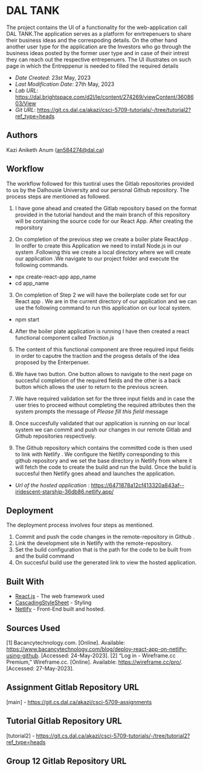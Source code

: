 # DAL TANK

The project contains the UI of a functionality for the web-application call DAL TANK.The application serves as a platform for enrtrepenuers to share their business ideas and the correspoding details. On the other hand another user type for the application are the Investors who go through the business ideas posted by the former user type and in case of their intrest they can reach out the respective entrepenuers. The UI illustrates on such page in which the Entreppenur is needed to filled the required details

- _Date Created_: 23st May, 2023
- _Last Modification Date_: 27th May, 2023
- _Lab URL_: <https://dal.brightspace.com/d2l/le/content/274269/viewContent/3608603/View>
- _Git URL_: <https://git.cs.dal.ca/akazi/csci-5709-tutorials/-/tree/tutorial2?ref_type=heads>

## Authors

Kazi Aniketh Anum (an584274@dal.ca)

## Workflow

The workflow followed for this tuotiral uses the Gitlab repositories provided to us by the Dalhousie University and our personal Github repository. The process steps are mentioned as followed.

1. I have gone ahead and created the Gitlab repository based on the format provided in the tutorial handout and the main branch of this repository will be containing the source code for our React App. After creating the reporsitory

2. On completion of the previous step we create a boiler plate ReactApp . In ordfer to create this Application we need to install Node.js in our system .Following this we create a local directory where we will create our application .We navigate to our project folder and execute the following commands.

- npx create-react-app app_name
- cd app_name

3. On completion of Step 2 we will have the boilerplate code set for our React app . We are in the current directory of our application and we can use the following command to run this application on our local system.

- npm start

4. After the boiler plate application is running I have then created a react functional component called _Traction.js_

5. The content of this functional component are three required input fields in order to caputre the traction and the progess details of the idea proposed by the Enterpenuer.

6. We have two button. One button allows to navigate to the next page on succesful completion of the required fields and the other is a back button which allows the user to return to the previous screen.

7. We have required validation set for the three input fields and in case the user tries to proceed without completing the required attributes then the system prompts the message of _Please fill this field_ message

8. Once succesfully validated that our application is running on our local system we can commit and push our changes in our remote Gitlab and Github repositories respectively.

9. The Github repository which contains the committed code is then used to link with Netlify . We configure the Netilfy corresponding to this github repository and we set the base directory in Netlify from where it will fetch the code to create the build and run the build. Once the build is succesful then Netlify goes ahead and launches the application.

- _Url of the hosted application_ : <https://6471878a12cf413320a843af--iridescent-starship-36db86.netlify.app/>

## Deployment

The deployment process involves four steps as mentioned.

1. Commit and push the code changes in the remote-repository in Github .
2. Link the development site in Netlify with the remote-repository.
3. Set the build configuration that is the path for the code to be built from and the build command
4. On succesful build use the generated link to view the hosted application.

## Built With

- [React.js](http://www.dropwizard.io/1.0.2/docs/) - The web framework used
- [CascadingStyleSheet](https://legacy.reactjs.org/docs/faq-styling.html) - Styling
- [Netlify](https://app.netlify.com/) - Front-End built and hosted.

## Sources Used

[1] Bacancytechnology.com. [Online]. Available: https://www.bacancytechnology.com/blog/deploy-react-app-on-netlify-using-github. [Accessed: 24-May-2023].
[2] “Log in - Wireframe.cc Premium,” Wireframe.cc. [Online]. Available: https://wireframe.cc/pro/. [Accessed: 27-May-2023].

## Assignment Gitlab Repository URL

[main] - https://git.cs.dal.ca/akazi/csci-5709-assignments

## Tutorial Gitlab Repository URL

[tutorial2] - https://git.cs.dal.ca/akazi/csci-5709-tutorials/-/tree/tutorial2?ref_type=heads

## Group 12 Gitlab Repository URL
